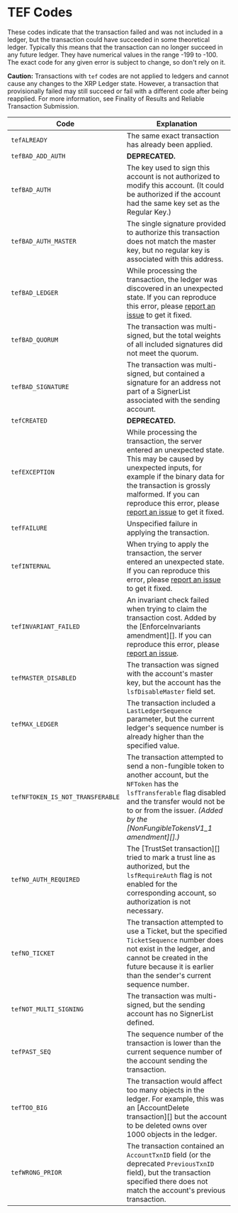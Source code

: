 # TEF Codes

These codes indicate that the transaction failed and was not included in a ledger, but the transaction could have succeeded in some theoretical ledger. Typically this means that the transaction can no longer succeed in any future ledger. They have numerical values in the range -199 to -100. The exact code for any given error is subject to change, so don't rely on it.

**Caution:** Transactions with `tef` codes are not applied to ledgers and cannot cause any changes to the XRP Ledger state. However, a transaction that provisionally failed may still succeed or fail with a different code after being reapplied. For more information, see Finality of Results and Reliable Transaction Submission.

| Code                             | Explanation                                                                                                                                                                                                                                                                                                      |
| -------------------------------- | ---------------------------------------------------------------------------------------------------------------------------------------------------------------------------------------------------------------------------------------------------------------------------------------------------------------- |
| `tefALREADY`                     | The same exact transaction has already been applied.                                                                                                                                                                                                                                                             |
| `tefBAD_ADD_AUTH`                | **DEPRECATED.**                                                                                                                                                                                                                                                                                                  |
| `tefBAD_AUTH`                    | The key used to sign this account is not authorized to modify this account. (It could be authorized if the account had the same key set as the Regular Key.)                                                                                                                                                     |
| `tefBAD_AUTH_MASTER`             | The single signature provided to authorize this transaction does not match the master key, but no regular key is associated with this address.                                                                                                                                                                   |
| `tefBAD_LEDGER`                  | While processing the transaction, the ledger was discovered in an unexpected state. If you can reproduce this error, please [report an issue](https://github.com/ripple/rippled/issues) to get it fixed.                                                                                                         |
| `tefBAD_QUORUM`                  | The transaction was multi-signed, but the total weights of all included signatures did not meet the quorum.                                                                                                                                                                                                      |
| `tefBAD_SIGNATURE`               | The transaction was multi-signed, but contained a signature for an address not part of a SignerList associated with the sending account.                                                                                                                                                                         |
| `tefCREATED`                     | **DEPRECATED.**                                                                                                                                                                                                                                                                                                  |
| `tefEXCEPTION`                   | While processing the transaction, the server entered an unexpected state. This may be caused by unexpected inputs, for example if the binary data for the transaction is grossly malformed. If you can reproduce this error, please [report an issue](https://github.com/ripple/rippled/issues) to get it fixed. |
| `tefFAILURE`                     | Unspecified failure in applying the transaction.                                                                                                                                                                                                                                                                 |
| `tefINTERNAL`                    | When trying to apply the transaction, the server entered an unexpected state. If you can reproduce this error, please [report an issue](https://github.com/ripple/rippled/issues) to get it fixed.                                                                                                               |
| `tefINVARIANT_FAILED`            | An invariant check failed when trying to claim the transaction cost. Added by the \[EnforceInvariants amendment]\[]. If you can reproduce this error, please [report an issue](https://github.com/ripple/rippled/issues).                                                                                        |
| `tefMASTER_DISABLED`             | The transaction was signed with the account's master key, but the account has the `lsfDisableMaster` field set.                                                                                                                                                                                                  |
| `tefMAX_LEDGER`                  | The transaction included a `LastLedgerSequence` parameter, but the current ledger's sequence number is already higher than the specified value.                                                                                                                                                                  |
| `tefNFTOKEN_IS_NOT_TRANSFERABLE` | The transaction attempted to send a non-fungible token to another account, but the `NFToken` has the `lsfTransferable` flag disabled and the transfer would not be to or from the issuer. _(Added by the \[NonFungibleTokensV1\_1 amendment]\[].)_                                                               |
| `tefNO_AUTH_REQUIRED`            | The \[TrustSet transaction]\[] tried to mark a trust line as authorized, but the `lsfRequireAuth` flag is not enabled for the corresponding account, so authorization is not necessary.                                                                                                                          |
| `tefNO_TICKET`                   | The transaction attempted to use a Ticket, but the specified `TicketSequence` number does not exist in the ledger, and cannot be created in the future because it is earlier than the sender's current sequence number.                                                                                          |
| `tefNOT_MULTI_SIGNING`           | The transaction was multi-signed, but the sending account has no SignerList defined.                                                                                                                                                                                                                             |
| `tefPAST_SEQ`                    | The sequence number of the transaction is lower than the current sequence number of the account sending the transaction.                                                                                                                                                                                         |
| `tefTOO_BIG`                     | The transaction would affect too many objects in the ledger. For example, this was an \[AccountDelete transaction]\[] but the account to be deleted owns over 1000 objects in the ledger.                                                                                                                        |
| `tefWRONG_PRIOR`                 | The transaction contained an `AccountTxnID` field (or the deprecated `PreviousTxnID` field), but the transaction specified there does not match the account's previous transaction.                                                                                                                              |
